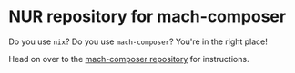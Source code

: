 # NUR repository for mach-composer

Do you use `nix`? Do you use `mach-composer`? You're in the right place!

Head on over to the [mach-composer repository](https://github.com/mach-composer/mach-composer-cli/?tab=readme-ov-file#nix) for instructions.
